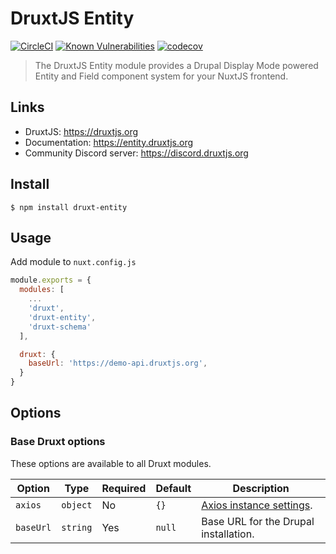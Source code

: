 # DruxtJS Entity

[![CircleCI](https://circleci.com/gh/druxt/druxt-entity.svg?style=svg)](https://circleci.com/gh/druxt/druxt-entity)
[![Known Vulnerabilities](https://snyk.io/test/github/druxt/druxt-entity/badge.svg?targetFile=package.json)](https://snyk.io/test/github/druxt/druxt-entity?targetFile=package.json)
[![codecov](https://codecov.io/gh/druxt/druxt-entity/branch/develop/graph/badge.svg)](https://codecov.io/gh/druxt/druxt-entity)

> The DruxtJS Entity module provides a Drupal Display Mode powered Entity and Field component system for your NuxtJS frontend.

## Links

- DruxtJS: https://druxtjs.org
- Documentation: https://entity.druxtjs.org
- Community Discord server: https://discord.druxtjs.org

## Install

`$ npm install druxt-entity`

## Usage

Add module to `nuxt.config.js`

```js
module.exports = {
  modules: [
    ...
    'druxt',
    'druxt-entity',
    'druxt-schema'
  ],

  druxt: {
    baseUrl: 'https://demo-api.druxtjs.org',
  }
}
```

## Options

### Base Druxt options

These options are available to all Druxt modules.

| Option | Type | Required | Default | Description |
| --- | --- | --- | --- | --- |
| `axios` | `object` | No | `{}` | [Axios instance settings](https://github.com/axios/axios#axioscreateconfig). |
| `baseUrl` | `string` | Yes | `null` | Base URL for the Drupal installation. |
